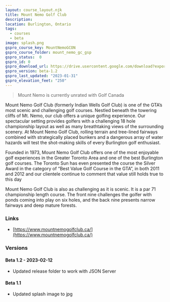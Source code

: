 ```yaml
---
layout: course_layout.njk
title: Mount Nemo Golf Club
description: 
location: Burlington, Ontario
tags: 
  - courses
  - beta
image: splash.png
gspro_course_key: MountNemoGCON
gspro_course_folder: mount_nemo_gc_gsp
gspro_status:  0
gspro_id: 0
gspro_download_url: https://drive.usercontent.google.com/download?export=download&id=15ldrnwQkr6FtGX3l_Mf5ySw4dXPwWMk-
gspro_version: beta-1.2
gspro_last_updated: "2023-01-31"
gspro_elevation_feet: "250"
---
```


> Mount Nemo is currently unrated with Golf Canada

Mount Nemo Golf Club (formerly Indian Wells Golf Club) is one of the GTA’s most scenic and challenging golf courses. Nestled beneath the towering cliffs of Mt. Nemo, our club offers a unique golfing experience. Our spectacular setting provides golfers with a challenging 18 hole championship layout as well as many breathtaking views of the surrounding scenery. At Mount Nemo Golf Club, rolling terrain and tree-lined fairways combined with strategically placed bunkers and a dangerous array of water hazards will test the shot-making skills of every Burlington golf enthusiast.

Founded in 1973, Mount Nemo Golf Club offers one of the most enjoyable golf experiences in the Greater Toronto Area and one of the best Burlington golf courses. The Toronto Sun has even presented the course the Silver Award in the category of “Best Value Golf Course in the GTA”, in both 2011 and 2012 and our clientele continue to comment that value still holds true to this day

Mount Nemo Golf Club is also as challenging as it is scenic. It is a par 71 championship length course.  The front nine challenges the golfer with ponds coming into play on six holes, and the back nine presents narrow fairways and deep mature forests.

### Links 

- [https://www.mountnemogolfclub.ca/](https://www.mountnemogolfclub.ca/)

### Versions 

#### Beta 1.2 - 2023-02-12

- Updated release folder to work with JSON Server

#### Beta 1.1

- Updated splash image to jpg